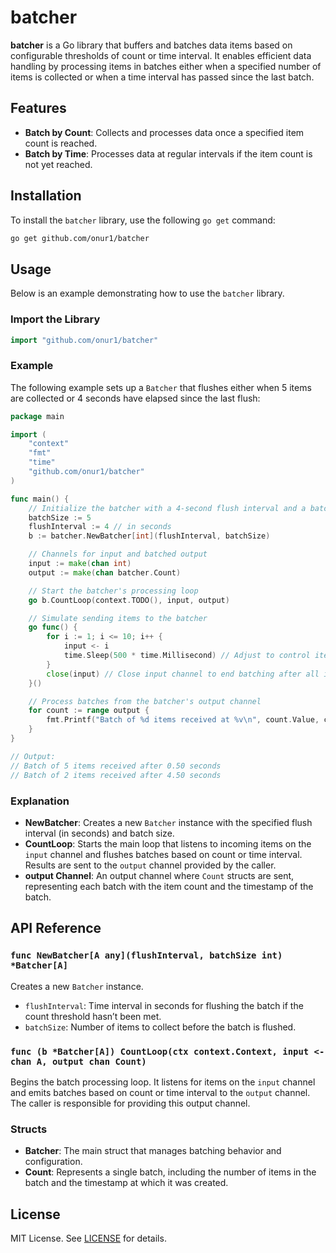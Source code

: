 
# batcher

**batcher** is a Go library that buffers and batches data items based on configurable thresholds of count or time interval. It enables efficient data handling by processing items in batches either when a specified number of items is collected or when a time interval has passed since the last batch.

## Features

- **Batch by Count**: Collects and processes data once a specified item count is reached.
- **Batch by Time**: Processes data at regular intervals if the item count is not yet reached.

## Installation

To install the `batcher` library, use the following `go get` command:

```sh
go get github.com/onur1/batcher
```

## Usage

Below is an example demonstrating how to use the `batcher` library.

### Import the Library

```go
import "github.com/onur1/batcher"
```

### Example

The following example sets up a `Batcher` that flushes either when 5 items are collected or 4 seconds have elapsed since the last flush:

```go
package main

import (
    "context"
    "fmt"
    "time"
    "github.com/onur1/batcher"
)

func main() {
    // Initialize the batcher with a 4-second flush interval and a batch size of 5
    batchSize := 5
    flushInterval := 4 // in seconds
    b := batcher.NewBatcher[int](flushInterval, batchSize)

    // Channels for input and batched output
    input := make(chan int)
    output := make(chan batcher.Count)

    // Start the batcher's processing loop
    go b.CountLoop(context.TODO(), input, output)

    // Simulate sending items to the batcher
    go func() {
        for i := 1; i <= 10; i++ {
            input <- i
            time.Sleep(500 * time.Millisecond) // Adjust to control item arrival rate
        }
        close(input) // Close input channel to end batching after all items are sent
    }()

    // Process batches from the batcher's output channel
    for count := range output {
        fmt.Printf("Batch of %d items received at %v\n", count.Value, count.Time)
    }
}

// Output:
// Batch of 5 items received after 0.50 seconds
// Batch of 2 items received after 4.50 seconds
```

### Explanation

- **NewBatcher**: Creates a new `Batcher` instance with the specified flush interval (in seconds) and batch size.
- **CountLoop**: Starts the main loop that listens to incoming items on the `input` channel and flushes batches based on count or time interval. Results are sent to the `output` channel provided by the caller.
- **output Channel**: An output channel where `Count` structs are sent, representing each batch with the item count and the timestamp of the batch.

## API Reference

### `func NewBatcher[A any](flushInterval, batchSize int) *Batcher[A]`

Creates a new `Batcher` instance.

- `flushInterval`: Time interval in seconds for flushing the batch if the count threshold hasn’t been met.
- `batchSize`: Number of items to collect before the batch is flushed.

### `func (b *Batcher[A]) CountLoop(ctx context.Context, input <-chan A, output chan Count)`

Begins the batch processing loop. It listens for items on the `input` channel and emits batches based on count or time interval to the `output` channel. The caller is responsible for providing this output channel.

### Structs

- **Batcher**: The main struct that manages batching behavior and configuration.
- **Count**: Represents a single batch, including the number of items in the batch and the timestamp at which it was created.

## License

MIT License. See [LICENSE](LICENSE) for details.
